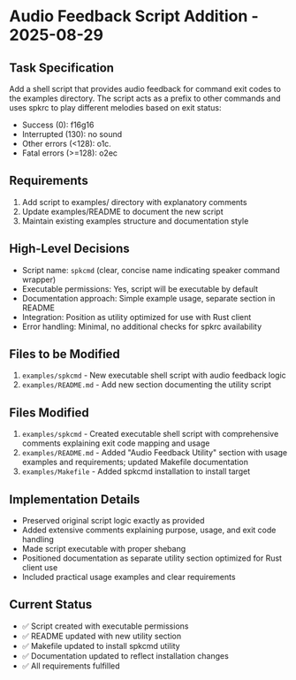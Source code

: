 # Audio Feedback Script Addition - 2025-08-29

## Task Specification
Add a shell script that provides audio feedback for command exit codes to the examples directory. The script acts as a prefix to other commands and uses spkrc to play different melodies based on exit status:
- Success (0): f16g16
- Interrupted (130): no sound
- Other errors (<128): o1c.
- Fatal errors (>=128): o2ec

## Requirements
1. Add script to examples/ directory with explanatory comments
2. Update examples/README to document the new script
3. Maintain existing examples structure and documentation style

## High-Level Decisions
- Script name: `spkcmd` (clear, concise name indicating speaker command wrapper)
- Executable permissions: Yes, script will be executable by default
- Documentation approach: Simple example usage, separate section in README
- Integration: Position as utility optimized for use with Rust client
- Error handling: Minimal, no additional checks for spkrc availability

## Files to be Modified
1. `examples/spkcmd` - New executable shell script with audio feedback logic
2. `examples/README.md` - Add new section documenting the utility script

## Files Modified
1. `examples/spkcmd` - Created executable shell script with comprehensive comments explaining exit code mapping and usage
2. `examples/README.md` - Added "Audio Feedback Utility" section with usage examples and requirements; updated Makefile documentation
3. `examples/Makefile` - Added spkcmd installation to install target

## Implementation Details
- Preserved original script logic exactly as provided
- Added extensive comments explaining purpose, usage, and exit code handling
- Made script executable with proper shebang
- Positioned documentation as separate utility section optimized for Rust client use
- Included practical usage examples and clear requirements

## Current Status
- ✅ Script created with executable permissions
- ✅ README updated with new utility section
- ✅ Makefile updated to install spkcmd utility
- ✅ Documentation updated to reflect installation changes
- ✅ All requirements fulfilled